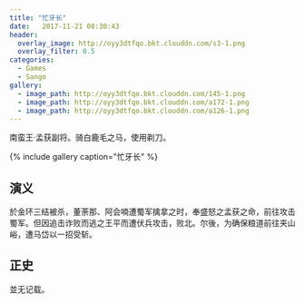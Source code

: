 ```yaml
---
title: "忙牙长"
date:   2017-11-21 08:30:43
header:
  overlay_image: http://oyy3dtfqo.bkt.clouddn.com/s3-1.png
  overlay_filter: 0.5
categories:
  - Games
  - Sango
gallery:
  - image_path: http://oyy3dtfqo.bkt.clouddn.com/145-1.png
  - image_path: http://oyy3dtfqo.bkt.clouddn.com/a172-1.png
  - image_path: http://oyy3dtfqo.bkt.clouddn.com/a126-1.png
---
```


南蛮王·孟获副将。骑白鹿毛之马，使用剃刀。

{% include gallery caption="忙牙长" %}

## 演义

於金环三结被杀，董荼那、阿会喃遭蜀军擒拿之时，奉盛怒之孟获之命，前往攻击蜀军。但因追击诈败而逃之王平而遭伏兵攻击，败北。尔後，为确保粮道前往夹山峪，遭马岱以一招受斩。

## 正史

並无记载。